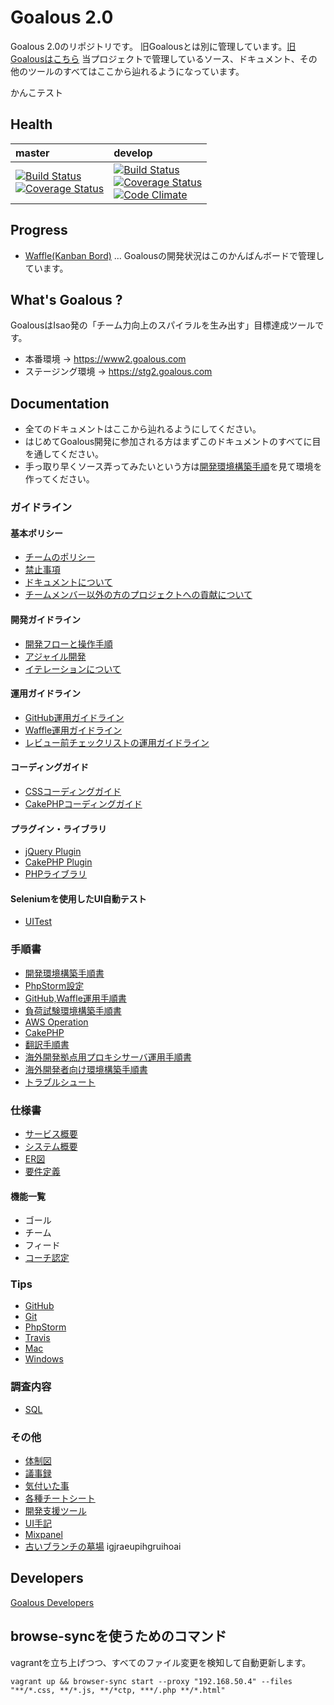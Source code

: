 # Goalous 2.0
Goalous 2.0のリポジトリです。
旧Goalousとは別に管理しています。[旧Goalousはこちら](https://github.com/IsaoCorp/goalous)
当プロジェクトで管理しているソース、ドキュメント、その他のツールのすべてはここから辿れるようになっています。

かんこテスト

## Health
|master|develop|
|:--|:--|
|[![Build Status](https://magnum.travis-ci.com/IsaoCorp/goalous2.svg?token=33yEbgmrzpwqFzcbu6xi&branch=master)](https://magnum.travis-ci.com/IsaoCorp/goalous2) <br> [![Coverage Status](https://coveralls.io/repos/IsaoCorp/goalous2/badge.svg?branch=master&service=github&t=1Y8INm)](https://coveralls.io/github/IsaoCorp/goalous2?branch=master)  |  [![Build Status](https://magnum.travis-ci.com/IsaoCorp/goalous2.svg?token=33yEbgmrzpwqFzcbu6xi&branch=develop)](https://magnum.travis-ci.com/IsaoCorp/goalous2) <br> [![Coverage Status](https://coveralls.io/repos/IsaoCorp/goalous2/badge.svg?branch=develop&service=github&t=1Y8INm)](https://coveralls.io/github/IsaoCorp/goalous2?branch=develop) <br> [![Code Climate](https://codeclimate.com/repos/53b685e0695680777500d34f/badges/cf08317ef617dba84379/gpa.svg)](https://codeclimate.com/repos/53b685e0695680777500d34f/feed)  |

## Progress
- [Waffle(Kanban Bord)](https://waffle.io/isaocorp/goalous2) ... Goalousの開発状況はこのかんばんボードで管理しています。

## What's Goalous ?
GoalousはIsao発の「チーム力向上のスパイラルを生み出す」目標達成ツールです。

- 本番環境 -> https://www2.goalous.com
- ステージング環境 -> https://stg2.goalous.com

## Documentation
- 全てのドキュメントはここから辿れるようにしてください。
- はじめてGoalous開発に参加される方はまずこのドキュメントのすべてに目を通してください。
- 手っ取り早くソース弄ってみたいという方は[開発環境構築手順](docs/process_docs/StartDevelop.md)を見て環境を作ってください。

### ガイドライン
#### 基本ポリシー
- [チームのポリシー](docs/guidelines/TeamPolicy.md)
- [禁止事項](docs/guidelines/Prohibited.md)
- [ドキュメントについて](docs/guidelines/Documentation.md)
- [チームメンバー以外の方のプロジェクトへの貢献について](CONTRIBUTING.md)

#### 開発ガイドライン
- [開発フローと操作手順](docs/guidelines/DevelopmentCycle.md)
- [アジャイル開発](docs/guidelines/Ajile.md)
- [イテレーションについて](docs/guidelines/Iteration.md)

#### 運用ガイドライン
- [GitHub運用ガイドライン](docs/guidelines/GitHub.md)
- [Waffle運用ガイドライン](docs/guidelines/Waffle.md)
- [レビュー前チェックリストの運用ガイドライン](docs/guidelines/ReviewChecklist.md)

#### コーディングガイド
- [CSSコーディングガイド](docs/guidelines/CSS.md)
- [CakePHPコーディングガイド](docs/guidelines/CodingGuideCakePHP.md)

#### プラグイン・ライブラリ
- [jQuery Plugin](docs/guidelines/jQueryPlugins.md)
- [CakePHP Plugin](docs/guidelines/CodingGuideCakePHP.md)
- [PHPライブラリ](docs/guidelines/LibraryForPHP.md)

#### Seleniumを使用したUI自動テスト
- [UITest](docs/guidelines/UITest.md)

### 手順書
- [開発環境構築手順書](docs/process_docs/LocalDevEnv.md)
- [PhpStorm設定](docs/process_docs/PhpStormSetting.md)
- [GitHub,Waffle運用手順書](docs/process_docs/OperationGitHubAndWaffle.md)
- [負荷試験環境構築手順書](docs/process_docs/StressTest.md)
- [AWS Operation](docs/process_docs/OperationForAWS.md)
- [CakePHP](docs/process_docs/OperationForCakePHP.md)
- [翻訳手順書](docs/process_docs/Translation.md)
- [海外開発拠点用プロキシサーバ運用手順書](docs/process_docs/OperationForDevProxy.md)
- [海外開発者向け環境構築手順書](docs/process_docs/BuildDevEnvForForeigner.md)
- [トラブルシュート](docs/process_docs/TroubleShooting.md)

### 仕様書
- [サービス概要](docs/design_specifications/GoalousOverview.md)
- [システム概要](docs/design_specifications/SystemOverview.md)
- [ER図](docs/design_specifications/ERD.md)
- [要件定義](http://bit.ly/1TnQZfX)

#### 機能一覧
- ゴール
- チーム
- フィード
- [コーチ認定](docs/design_specifications/features/CoachApproval.md)

### Tips
- [GitHub](docs/tips/GitHub.md)
- [Git](docs/tips/Git.md)
- [PhpStorm](docs/tips/PhpStorm.md)
- [Travis](docs/tips/Travis.md)
- [Mac](docs/tips/Mac.md)
- [Windows](docs/tips/Windows.md)

### 調査内容
- [SQL](docs/investigations/SQL.md)

### その他
- [体制図](docs/others/ProjectOrganizationDiagram.md)
- [議事録](docs/others/Minutes.md)
- [気付いた事](docs/others/Suggestions.md)
- [各種チートシート](docs/others/Cheetsheets.md)
- [開発支援ツール](docs/others/SupportDevTools.md)
- [UI手記](docs/others/MemoForUI.md)
- [Mixpanel](docs/others/Mixpanel.md)
- [古いブランチの墓場](docs/others/BornyardOfOldBranch.md)
igjraeupihgruihoai
## Developers
[Goalous Developers](https://github.com/orgs/IsaoCorp/teams/goalous_developers)

## browse-syncを使うためのコマンド

vagrantを立ち上げつつ、すべてのファイル変更を検知して自動更新します。

```
vagrant up && browser-sync start --proxy "192.168.50.4" --files "**/*.css, **/*.js, **/*ctp, ***/.php **/*.html"
```
